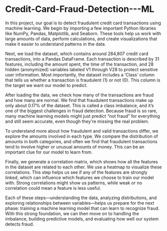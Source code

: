 # Credit-Card-Fraud-Detection---ML
In this project, our goal is to detect fraudulent credit card transactions using machine learning. We begin by importing a few important Python libraries like NumPy, Pandas, Matplotlib, and Seaborn. These tools help us work with large amounts of data, perform calculations, and create visualizations that make it easier to understand patterns in the data.

Next, we load the dataset, which contains around 284,807 credit card transactions, into a Pandas DataFrame. Each transaction is described by 31 features, including the amount spent, the time of the transaction, and 28 hidden (anonymized) variables labeled V1 through V28 to protect sensitive user information. Most importantly, the dataset includes a ‘Class’ column that tells us whether a transaction is fraudulent (1) or not (0). This column is the target we want our model to predict.

After loading the data, we check how many of the transactions are fraud and how many are normal. We find that fraudulent transactions make up only about 0.17% of the dataset. This is called a class imbalance, and it’s one of the biggest challenges in fraud detection. Because fraud is so rare, many machine learning models might just predict “not fraud” for everything and still seem accurate, even though they're missing the real problem.

To understand more about how fraudulent and valid transactions differ, we explore the amounts involved in each type. We compare the distribution of amounts in both categories, and often we find that fraudulent transactions tend to involve higher or unusual amounts of money. This can be an important clue for our model to learn from.

Finally, we generate a correlation matrix, which shows how all the features in the dataset are related to each other. We use a heatmap to visualize these correlations. This step helps us see if any of the features are strongly linked, which can influence which features we choose to train our model with. Strong correlations might show us patterns, while weak or no correlation could mean a feature is less useful.

Each of these steps—understanding the data, analyzing distributions, and exploring relationships between variables—helps us prepare for the next phase: training a machine learning model that can learn to recognize fraud. With this strong foundation, we can then move on to handling the imbalance, building predictive models, and evaluating how well our system detects fraud.
